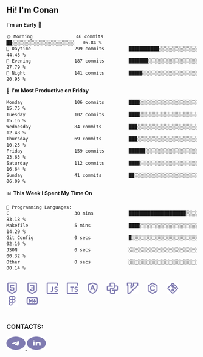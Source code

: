 ## Hi! I'm Conan

<!--START_SECTION:waka-->
**I'm an Early 🐤** 

```text
🌞 Morning                46 commits          ██░░░░░░░░░░░░░░░░░░░░░░░   06.84 % 
🌆 Daytime                299 commits         ███████████░░░░░░░░░░░░░░   44.43 % 
🌃 Evening                187 commits         ███████░░░░░░░░░░░░░░░░░░   27.79 % 
🌙 Night                  141 commits         █████░░░░░░░░░░░░░░░░░░░░   20.95 % 
```
📅 **I'm Most Productive on Friday** 

```text
Monday                   106 commits         ████░░░░░░░░░░░░░░░░░░░░░   15.75 % 
Tuesday                  102 commits         ████░░░░░░░░░░░░░░░░░░░░░   15.16 % 
Wednesday                84 commits          ███░░░░░░░░░░░░░░░░░░░░░░   12.48 % 
Thursday                 69 commits          ███░░░░░░░░░░░░░░░░░░░░░░   10.25 % 
Friday                   159 commits         ██████░░░░░░░░░░░░░░░░░░░   23.63 % 
Saturday                 112 commits         ████░░░░░░░░░░░░░░░░░░░░░   16.64 % 
Sunday                   41 commits          ██░░░░░░░░░░░░░░░░░░░░░░░   06.09 % 
```


📊 **This Week I Spent My Time On** 

```text
💬 Programming Languages: 
C                        30 mins             █████████████████████░░░░   83.18 % 
Makefile                 5 mins              ████░░░░░░░░░░░░░░░░░░░░░   14.20 % 
Git Config               0 secs              █░░░░░░░░░░░░░░░░░░░░░░░░   02.16 % 
JSON                     0 secs              ░░░░░░░░░░░░░░░░░░░░░░░░░   00.32 % 
Other                    0 secs              ░░░░░░░░░░░░░░░░░░░░░░░░░   00.14 % 
```


<!--END_SECTION:waka-->


<br>

<div align="left">
  <img src="icons/skills/html.svg" height="30" alt="html5"/>
  <img width="15"/>
  <img src="icons/skills/css.svg" height="30" alt="css"/>
    <img width="15"/>
  <img src="icons/skills/javascript.svg" height="30" alt="javascript"/>
  <img width="15"/>
  <img src="icons/skills/typescript.svg" height="30" alt="typescript"/>
  <img width="15"/>
  <img src="icons/skills/angular.svg" height="30" alt="angular"/>
  <img width="15"/>
  <img src="icons/skills/python.svg" height="30" alt="python"/>
  <img width="15"/>
  <img src="icons/skills/vim.svg" height="30" alt="vim"  />
  <img width="15"/>
  <img src="icons/skills/c.svg" height="30" alt="c"/>
  <img width="15"/>
  <img src="icons/skills/git.svg" height="30" alt="git"/>
  <img width="15"/>
  <img src="icons/skills/figma.svg" height="30" alt="figma"/>
  <img width="15"/>
  <img src="icons/skills/markdown.svg" height="30" alt="markdown"/>
</div>

<br>


### CONTACTS:

<div align="left">
  <a href="https://t.me/gkkconan">
    <img src="icons/contacts/telegram.svg" width="50" height="35" alt="telegram"/>
  </a>
  <a href="https://www.linkedin.com/in/gkkconan">
    <img src="icons/contacts/linkedin.svg" width="50" height="35" alt="linkedin"/>
  </a>
</div>
